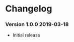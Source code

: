 # Changelog

<!-- the topmost header is current version -->
### Version 1.0.0 2019-03-18
 - Initial release